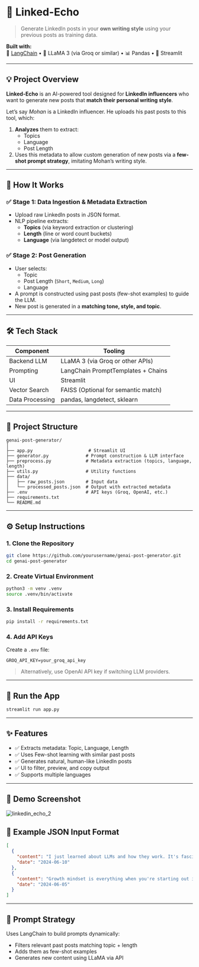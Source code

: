 # 🚀 Linked-Echo

> Generate LinkedIn posts in your **own writing style** using your previous posts as training data.

**Built with:**  
🔗 [LangChain](https://www.langchain.com/) • 🦙 LLaMA 3 (via Groq or similar) • 📊 Pandas • 🎯 Streamlit

---

## 💡 Project Overview

**Linked-Echo** is an AI-powered tool designed for **LinkedIn influencers** who want to generate new posts that **match their personal writing style**.

Let’s say *Mohan* is a LinkedIn influencer. He uploads his past posts to this tool, which:

1. **Analyzes** them to extract:
   - Topics
   - Language
   - Post Length
2. Uses this metadata to allow custom generation of new posts via a **few-shot prompt strategy**, imitating Mohan’s writing style.

---

## 🧠 How It Works

### ✅ Stage 1: Data Ingestion & Metadata Extraction

- Upload raw LinkedIn posts in JSON format.
- NLP pipeline extracts:
  - **Topics** (via keyword extraction or clustering)
  - **Length** (line or word count buckets)
  - **Language** (via langdetect or model output)

### ✅ Stage 2: Post Generation

- User selects:
  - Topic
  - Post Length (`Short`, `Medium`, `Long`)
  - Language
- A prompt is constructed using past posts (few-shot examples) to guide the LLM.
- New post is generated in a **matching tone, style, and topic**.

---

## 🛠️ Tech Stack

| Component         | Tooling                             |
|------------------|-------------------------------------|
| Backend LLM      | LLaMA 3 (via Groq or other APIs)    |
| Prompting        | LangChain PromptTemplates + Chains  |
| UI               | Streamlit                           |
| Vector Search    | FAISS (Optional for semantic match) |
| Data Processing  | pandas, langdetect, sklearn         |

---

## 📂 Project Structure

```
genai-post-generator/
│
├── app.py                     # Streamlit UI
├── generator.py              # Prompt construction & LLM interface
├── preprocess.py             # Metadata extraction (topics, language, length)
├── utils.py                  # Utility functions
├── data/
│   ├── raw_posts.json        # Input data
│   └── processed_posts.json  # Output with extracted metadata
├── .env                      # API keys (Groq, OpenAI, etc.)
├── requirements.txt
└── README.md
```

---

## ⚙️ Setup Instructions

### 1. Clone the Repository

```bash
git clone https://github.com/yourusername/genai-post-generator.git
cd genai-post-generator
```

### 2. Create Virtual Environment

```bash
python3 -m venv .venv
source .venv/bin/activate
```

### 3. Install Requirements

```bash
pip install -r requirements.txt
```

### 4. Add API Keys

Create a `.env` file:

```env
GROQ_API_KEY=your_groq_api_key
```

> Alternatively, use OpenAI API key if switching LLM providers.

---

## 🧪 Run the App

```bash
streamlit run app.py
```

---

## ✨ Features

- ✅ Extracts metadata: Topic, Language, Length
- ✅ Uses Few-shot learning with similar past posts
- ✅ Generates natural, human-like LinkedIn posts
- ✅ UI to filter, preview, and copy output
- ✅ Supports multiple languages

---

## 📸 Demo Screenshot

![linkedin_echo_2](https://github.com/user-attachments/assets/6126d6e6-25d2-4a7d-91f2-8a1584949be7)




## 📌 Example JSON Input Format

```json
[
  {
    "content": "I just learned about LLMs and how they work. It's fascinating!",
    "date": "2024-06-10"
  },
  {
    "content": "Growth mindset is everything when you're starting out in tech.",
    "date": "2024-06-05"
  }
]
```

---

## 🧠 Prompt Strategy

Uses LangChain to build prompts dynamically:

- Filters relevant past posts matching topic + length
- Adds them as few-shot examples
- Generates new content using LLaMA via API
